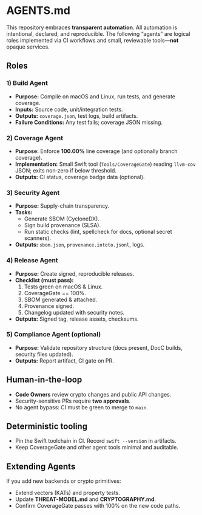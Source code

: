 # AGENTS.md

This repository embraces **transparent automation**. All automation is intentional, declared, and reproducible. The following “agents” are logical roles implemented via CI workflows and small, reviewable tools—**not** opaque services.

## Roles

### 1) Build Agent
- **Purpose:** Compile on macOS and Linux, run tests, and generate coverage.
- **Inputs:** Source code, unit/integration tests.
- **Outputs:** `coverage.json`, test logs, build artifacts.
- **Failure Conditions:** Any test fails; coverage JSON missing.

### 2) Coverage Agent
- **Purpose:** Enforce **100.00%** line coverage (and optionally branch coverage).
- **Implementation:** Small Swift tool (`Tools/CoverageGate`) reading `llvm-cov` JSON; exits non‑zero if below threshold.
- **Outputs:** CI status, coverage badge data (optional).

### 3) Security Agent
- **Purpose:** Supply-chain transparency.
- **Tasks:**
  - Generate SBOM (CycloneDX).
  - Sign build provenance (SLSA).
  - Run static checks (lint, spellcheck for docs, optional secret scanners).
- **Outputs:** `sbom.json`, `provenance.intoto.jsonl`, logs.

### 4) Release Agent
- **Purpose:** Create signed, reproducible releases.
- **Checklist (must pass):**
  1. Tests green on macOS & Linux.
  2. CoverageGate == 100%.
  3. SBOM generated & attached.
  4. Provenance signed.
  5. Changelog updated with security notes.
- **Outputs:** Signed tag, release assets, checksums.

### 5) Compliance Agent (optional)
- **Purpose:** Validate repository structure (docs present, DocC builds, security files updated).
- **Outputs:** Report artifact, CI gate on PR.

## Human-in-the-loop

- **Code Owners** review crypto changes and public API changes.
- Security-sensitive PRs require **two approvals**.
- No agent bypass: CI must be green to merge to `main`.

## Deterministic tooling

- Pin the Swift toolchain in CI. Record `swift --version` in artifacts.
- Keep CoverageGate and other agent tools minimal and auditable.

## Extending Agents

If you add new backends or crypto primitives:
- Extend vectors (KATs) and property tests.
- Update **THREAT-MODEL.md** and **CRYPTOGRAPHY.md**.
- Confirm CoverageGate passes with 100% on the new code paths.
